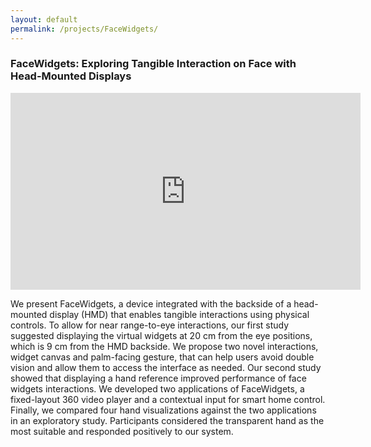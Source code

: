```yaml
---
layout: default
permalink: /projects/FaceWidgets/
---
```

<h3><b>FaceWidgets: Exploring Tangible Interaction on Face with Head-Mounted Displays</b></h3>

<iframe width="560" height="315" src="https://www.youtube.com/embed/J2CoJ8B01Nw" frameborder="0" allow="accelerometer; autoplay; encrypted-media; gyroscope; picture-in-picture" allowfullscreen></iframe>

<br>
<p>
We present FaceWidgets, a device integrated with the backside of a head-mounted display (HMD) that enables tangible interactions using physical controls. To allow for near range-to-eye interactions, our first study suggested displaying the virtual widgets at 20 cm from the eye positions, which is 9 cm from the HMD backside. We propose two novel interactions, widget canvas and palm-facing gesture, that can help users avoid double vision and allow them to access the interface as needed. Our second study showed that displaying a hand reference improved performance of face widgets interactions. We developed two applications of FaceWidgets, a fixed-layout 360 video player and a contextual input for smart home control. Finally, we compared four hand visualizations against the two applications in an exploratory study. Participants considered the transparent hand as the most suitable and responded positively to our system.
<!-- We present FaceWidgets, a novel HMD that integrates physical controls with a lift extender on the backside allowing for the direct manipulation for the VR interaction. Two novel interaction designs, widget canvas and palm-facing gesture, can streamline the back-of-device tangible interaction for HMD. Finally, we conducted three studies that suggest the depth necessary to visualize virtual widgets, the necessity of hand visualization during face widgets interactions, and user preference of hand representations.  -->
</p>